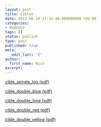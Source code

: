 ```yaml
---
layout: post
title: Cibles
date: 2013-06-20 17:34:48.000000000 +02:00
categories:
- Hypnose
tags: []
status: publish
type: post
published: true
meta:
  _edit_last: '2'
author:
  first_name: Nico
excerpt:
---
```

<p><a href="http://hypnodingues.org/wp-content/uploads/2013/06/cible_spirale_log.pdf">cible_spirale_log (pdf)</a></p>
<p><a href="http://hypnodingues.org/wp-content/uploads/2013/06/cible_double_blue.pdf">cible_double_blue (pdf)</a></p>
<p><a href="http://hypnodingues.org/wp-content/uploads/2013/06/cible_double_lime.pdf">cible_double_lime (pdf)</a></p>
<p><a href="http://hypnodingues.org/wp-content/uploads/2013/06/cible_double_red.pdf">cible_double_red (pdf)</a></p>
<p><a href="http://hypnodingues.org/wp-content/uploads/2013/06/cible_double_yellow.pdf">cible_double_yellow (pdf)</a></p>
<p>&nbsp;</p>
<p>&nbsp;</p>
